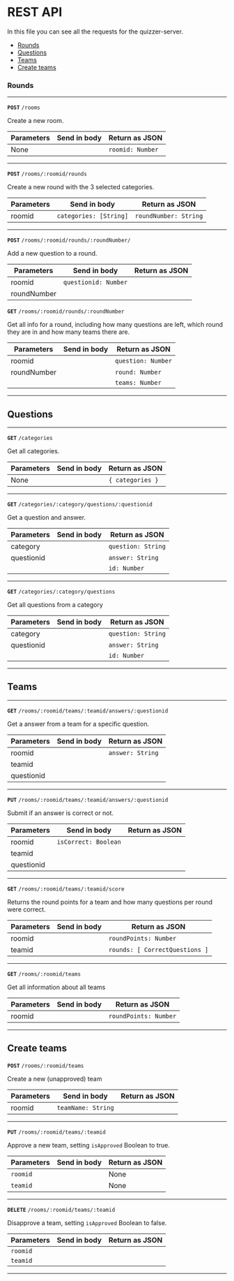 # REST API
In this file you can see all the requests for the quizzer-server.

- [Rounds](#rounds)
- [Questions](#questions)
- [Teams](#teams)
- [Create teams](#create-teams)


### Rounds
---

**`POST`** `/rooms`

Create a new room.

| Parameters    | Send in body              | Return  as JSON           |
|---------------|---------------------------|---------------------------|
| None          |                           | ``roomid: Number``        |

---

**`POST`** `/rooms/:roomid/rounds`

Create a new round with the 3 selected categories.

| Parameters    | Send in body              | Return as JSON            |
|---------------|---------------------------|---------------------------|
| roomid        | ``categories: [String]``  | ``roundNumber: String``   |

---

**`POST`** `/rooms/:roomid/rounds/:roundNumber/`

Add a new question to a round.

| Parameters    | Send in body              | Return as JSON            |
|---------------|---------------------------|---------------------------|
| roomid        | ``questionid: Number``    |                           |
| roundNumber   |                           |                           |


**`GET`** `/rooms/:roomid/rounds/:roundNumber`

Get all info for a round, including how many questions are left, which round they are in and how many teams there are.

| Parameters    | Send in body              | Return as JSON            |
|---------------|---------------------------|---------------------------|
| roomid        |                           | ``question: Number``      |
| roundNumber   |                           | ``round: Number``         |
|               |                           | ``teams: Number``         |

---

## Questions

---

**`GET`** `/categories`

Get all categories.

| Parameters    | Send in body              | Return as JSON            |
|---------------|---------------------------|---------------------------|
| None          |                           | ``{ categories }``        |

---

**`GET`** `/categories/:category/questions/:questionid`

Get a question and answer.

| Parameters    | Send in body              | Return as JSON            |
|---------------|---------------------------|---------------------------|
| category      |                           | ``question: String``      |
| questionid    |                           | ``answer: String``        |
|               |                           | ``id: Number``            |

---

**`GET`** `/categories/:category/questions`

Get all questions from a category

| Parameters    | Send in body              | Return as JSON            |
|---------------|---------------------------|---------------------------|
| category      |                           | ``question: String``      |
| questionid    |                           | ``answer: String``        |
|               |                           | ``id: Number``            |

--- 

## Teams

---

**`GET`** `/rooms/:roomid/teams/:teamid/answers/:questionid`

Get a answer from a team for a specific question.

| Parameters    | Send in body              | Return as JSON            |
|---------------|---------------------------|---------------------------|
| roomid        |                           | ``answer: String``        |
| teamid        |                           |                           |
| questionid    |                           |                           |

---

**`PUT`** `/rooms/:roomid/teams/:teamid/answers/:questionid`

Submit if an answer is correct or not.

| Parameters    | Send in body              | Return as JSON            |
|---------------|---------------------------|---------------------------|
| roomid        | ``isCorrect: Boolean``    |                           |
| teamid        |                           |                           |
| questionid    |                           |                           |

---

**`GET`** `/rooms/:roomid/teams/:teamid/score`

Returns the round points for a team and how many questions per round were correct.

| Parameters    | Send in body              | Return as JSON                  |
|---------------|---------------------------|---------------------------------|
| roomid        |                           | ``roundPoints: Number``         |
| teamid        |                           | ``rounds: [ CorrectQuestions ]``|

---

**`GET`** `/rooms/:roomid/teams`

Get all information about all teams

| Parameters    | Send in body              | Return as JSON                  |
|---------------|---------------------------|---------------------------------|
| roomid        |                           | ``roundPoints: Number``         |

---

## Create teams

**`POST`** `/rooms/:roomid/teams`

Create a new (unapproved) team

| Parameters    | Send in body              | Return as JSON                  |
|---------------|---------------------------|---------------------------------|
| roomid        | ``teamName: String``      |                                 |

---


**`PUT`** `/rooms/:roomid/teams/:teamid`

Approve a new team, setting ``isApproved`` Boolean to true.

| Parameters    | Send in body              | Return as JSON            |
|---------------|---------------------------|---------------------------|
| ``roomid``    |                           | None                      |
| ``teamid``    |                           | None                      |

---

**`DELETE`** `/rooms/:roomid/teams/:teamid`

Disapprove a team, setting ``isApproved`` Boolean to false.

| Parameters    | Send in body              | Return as JSON            |
|---------------|---------------------------|---------------------------|
| ``roomid``    |                           |                           |
| ``teamid``    |                           |                           |

---